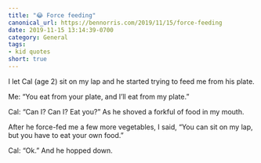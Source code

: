 ```yaml
---
title: "😂 Force feeding"
canonical_url: https://bennorris.com/2019/11/15/force-feeding
date: 2019-11-15 13:14:39-0700
category: General
tags:
- kid quotes
short: true
---
```


I let Cal (age 2) sit on my lap and he started trying to feed me from his plate.

Me: “You eat from your plate, and I’ll eat from my plate.”

Cal: “Can I? Can I? Eat you?” As he shoved a forkful of food in my mouth.

After he force-fed me a few more vegetables, I said, “You can sit on my lap, but you have to eat your own food.”

Cal: “Ok.” And he hopped down.
